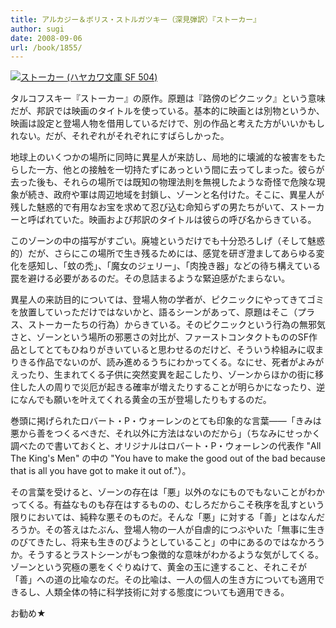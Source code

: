 ```yaml
---
title: アルカジー＆ボリス・ストルガツキー（深見弾訳）『ストーカー』
author: sugi
date: 2008-09-06
url: /book/1855/
---
```

<a href="http://www.amazon.co.jp/exec/obidos/ASIN/4150105049/chezsugi-22/ref=nosim/" name="amazletlink" target="_blank"><img src="http://i0.wp.com/g-ecx.images-amazon.com/images/G/09/ciu/40/b3/e30bd0b28fa0f558087d6110._AA240_.L.jpg?w=660" alt="ストーカー (ハヤカワ文庫 SF 504)" class="alignleft" data-recalc-dims="1" /></a>

タルコフスキー『ストーカー』の原作。原題は『路傍のピクニック』という意味だが、邦訳では映画のタイトルを使っている。基本的に映画とは別物というか、映画は設定と登場人物を借用しているだけで、別の作品と考えた方がいいかもしれない。だが、それぞれがそれぞれにすばらしかった。

地球上のいくつかの場所に同時に異星人が来訪し、局地的に壊滅的な被害をもたらした一方、他との接触を一切持たずにあっという間に去ってしまった。彼らが去った後も、それらの場所では既知の物理法則を無視したような奇怪で危険な現象が続き、政府や軍は周辺地域を封鎖し、ゾーンと名付けた。そこに、異星人が残した魅惑的で有用なお宝を求めて忍び込む命知らずの男たちがいて、ストーカーと呼ばれていた。映画および邦訳のタイトルは彼らの呼び名からきている。

このゾーンの中の描写がすごい。廃墟というだけでも十分恐ろしげ（そして魅惑的）だが、さらにこの場所で生き残るためには、感覚を研ぎ澄ましてあらゆる変化を感知し、「蚊の禿」、「魔女のジェリー」、「肉挽き器」などの待ち構えている罠を避ける必要があるのだ。その息詰まるような緊迫感がたまらない。

異星人の来訪目的については、登場人物の学者が、ピクニックにやってきてゴミを放置していっただけではないかと、語るシーンがあって、原題はそこ（プラス、ストーカーたちの行為）からきている。そのピクニックという行為の無邪気さと、ゾーンという場所の邪悪さの対比が、ファーストコンタクトもののSF作品としてとてもひねりがきいていると思わせるのだけど、そういう枠組みに収まりきる作品でないのが、読み進めるうちにわかってくる。なにせ、死者がよみがえったり、生まれてくる子供に突然変異を起こしたり、ゾーンからほかの街に移住した人の周りで災厄が起きる確率が増えたりすることが明らかになったり、逆になんでも願いを叶えてくれる黄金の玉が登場したりもするのだ。

巻頭に掲げられたロバート・P・ウォーレンのとても印象的な言葉――「きみは悪から善をつくるべきだ、それ以外に方法はないのだから」（ちなみにせっかく調べたので書いておくと、オリジナルはロバート・P・ウォーレンの代表作 "All The King's Men" の中の "You have to make the good out of the bad because that is all you have got to make it out of."）。

その言葉を受けると、ゾーンの存在は「悪」以外のなにものでもないことがわかってくる。有益なものも存在はするものの、むしろだからこそ秩序を乱すという限りにおいては、純粋な悪そのものだ。そんな「悪」に対する「善」とはなんだろうか。その答えはたぶん、登場人物の一人が自虐的につぶやいた「無事に生きのびてきたし、将来も生きのびようとしていること」の中にあるのではなかろうか。そうするとラストシーンがもつ象徴的な意味がわかるような気がしてくる。ゾーンという究極の悪をくぐりぬけて、黄金の玉に達すること、それこそが「善」への道の比喩なのだ。その比喩は、一人の個人の生き方についても適用できるし、人類全体の特に科学技術に対する態度についても適用できる。

お勧め★

